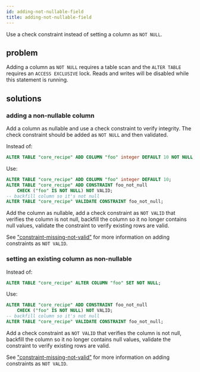 ```yaml
---
id: adding-not-nullable-field
title: adding-not-nullable-field
---
```


Use a check constraint instead of setting a column as `NOT NULL`.

## problem

Adding a column as `NOT NULL` requires a table scan and the `ALTER TABLE` requires
an `ACCESS EXCLUSIVE` lock. Reads and writes will be disabled while this statement is running.

## solutions

### adding a non-nullable column

Add a column as nullable and use a check constraint to verify integrity. The check constraint should be added as `NOT NULL` and then validated.

Instead of:

```sql
ALTER TABLE "core_recipe" ADD COLUMN "foo" integer DEFAULT 10 NOT NULL;
```

Use:

```sql
ALTER TABLE "core_recipe" ADD COLUMN "foo" integer DEFAULT 10;
ALTER TABLE "core_recipe" ADD CONSTRAINT foo_not_null
    CHECK ("foo" IS NOT NULL) NOT VALID;
-- backfill column so it's not null
ALTER TABLE "core_recipe" VALIDATE CONSTRAINT foo_not_null;
```

Add the column as nullable, add a check constraint as `NOT VALID` that verifies the column is not null, backfill the column so it no longer contains null values, validate the constraint to verify existing rows are valid.


See ["constraint-missing-not-valid"](constraint-missing-not-valid.md#how-not-valid-validate-works) for more information on adding constraints as `NOT VALID`.


### setting an existing column as non-nullable

Instead of:

```sql
ALTER TABLE "core_recipe" ALTER COLUMN "foo" SET NOT NULL;
```

Use:

```sql
ALTER TABLE "core_recipe" ADD CONSTRAINT foo_not_null
    CHECK ("foo" IS NOT NULL) NOT VALID;
-- backfill column so it's not null
ALTER TABLE "core_recipe" VALIDATE CONSTRAINT foo_not_null;
```

Add a check constraint as `NOT VALID` that verifies the column is not null, backfill the column so it no longer contains null values, validate the constraint to verify existing rows are valid.

See ["constraint-missing-not-valid"](constraint-missing-not-valid.md#how-not-valid-validate-works) for more information on adding constraints as `NOT VALID`.
